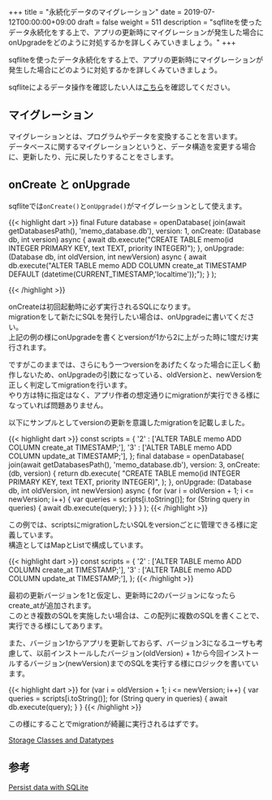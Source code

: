 +++
title = "永続化データのマイグレーション"
date = 2019-07-12T00:00:00+09:00
draft = false
weight = 511
description = "sqfliteを使ったデータ永続化をする上で、アプリの更新時にマイグレーションが発生した場合にonUpgradeをどのように対処するかを詳しくみていきましょう。"
+++

sqfliteを使ったデータ永続化をする上で、アプリの更新時にマイグレーションが発生した場合にどのように対処するかを詳しくみていきましょう。

sqfliteによるデータ操作を確認したい人は[こちら](/logic/sqlite)を確認してください。

## マイグレーション

マイグレーションとは、プログラムやデータを変換することを言います。   
データベースに関するマイグレーションというと、データ構造を変更する場合に、更新したり、元に戻したりすることをさします。

## onCreate と onUpgrade

sqfliteでは``onCreate()``と``onUpgrade()``がマイグレーションとして使えます。

{{< highlight dart >}}
final Future<Database> database = openDatabase(
  join(await getDatabasesPath(), 'memo_database.db'),
  version: 1,
  onCreate: (Database db, int version) async {
    await db.execute("CREATE TABLE memo(id INTEGER PRIMARY KEY, text TEXT, priority INTEGER)");
  },
  onUpgrade: (Database db, int oldVersion, int newVersion) async {
    await db.execute("ALTER TABLE memo ADD COLUMN create_at TIMESTAMP DEFAULT (datetime(CURRENT_TIMESTAMP,'localtime'));");
  }
);

{{< /highlight >}}

onCreateは初回起動時に必ず実行されるSQLになります。   
migrationをして新たにSQLを発行したい場合は、onUpgradeに書いてください。   
上記の例の様にonUpgradeを書くとversionが1から2に上がった時に1度だけ実行されます。  

ですがこのままでは、さらにもう一つversionをあげたくなった場合に正しく動作しないため、onUpgradeの引数になっている、oldVersionと、newVersionを正しく判定してmigrationを行います。   
やり方は特に指定はなく、アプリ作者の想定通りにmigrationが実行できる様になっていれば問題ありません。   

以下にサンプルとしてversionの更新を意識したmigrationを記載しました。  

{{< highlight dart >}}
  const scripts = {
    '2' : ['ALTER TABLE memo ADD COLUMN create_at TIMESTAMP;'],
    '3' : ['ALTER TABLE memo ADD COLUMN update_at TIMESTAMP;'],
  };
  final database = openDatabase(
    join(await getDatabasesPath(), 'memo_database.db'),
    version: 3,
    onCreate: (db, version) {
      return db.execute(
        "CREATE TABLE memo(id INTEGER PRIMARY KEY, text TEXT, priority INTEGER)",
      );
    },
    onUpgrade: (Database db, int oldVersion, int newVersion) async {
      for (var i = oldVersion + 1; i <= newVersion; i++) {
        var queries = scripts[i.toString()];
        for (String query in queries) {
          await db.execute(query);
        }
      }
    }
  );
{{< /highlight >}}

この例では、scriptsにmigrationしたいSQLをversionごとに管理できる様に定義しています。   
構造としてはMapとListで構成しています。

{{< highlight dart >}}
  const scripts = {
    '2' : ['ALTER TABLE memo ADD COLUMN create_at TIMESTAMP;'],
    '3' : ['ALTER TABLE memo ADD COLUMN update_at TIMESTAMP;'],
  };
{{< /highlight >}}

最初の更新バージョンを1と仮定し、更新時に2のバージョンになったらcreate_atが追加されます。  
このとき複数のSQLを実施したい場合は、この配列に複数のSQLを書くことで、実行できる様にしてあります。

また、バージョン1からアプリを更新しておらず、バージョン3になるユーザも考慮して、以前インストールしたバージョン(oldVersion) + 1から今回インストールするバージョン(newVersion)までのSQLを実行する様にロジックを書いています。

{{< highlight dart >}}
  for (var i = oldVersion + 1; i <= newVersion; i++) {
    var queries = scripts[i.toString()];
    for (String query in queries) {
      await db.execute(query);
    }
  }
{{< /highlight >}}

この様にすることでmigrationが綺麗に実行されるはずです。

[Storage Classes and Datatypes](https://www.sqlite.org/datatype3.html)

## 参考

[Persist data with SQLite](https://flutter.dev/docs/cookbook/persistence/sqlite)
